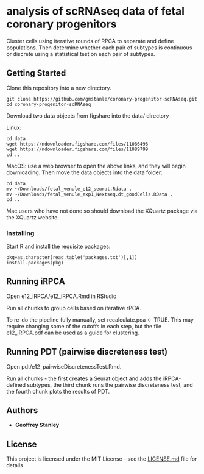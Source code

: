 # analysis of scRNAseq data of fetal coronary progenitors


Cluster cells using iterative rounds of RPCA to separate and define populations. 
Then determine whether each pair of subtypes is continuous or discrete using a statistical test on each pair of subtypes.

## Getting Started

Clone this repository into a new directory.
```
git clone https://github.com/gmstanle/coronary-progenitor-scRNAseq.git
cd coronary-progenitor-scRNAseq
```
Download two data objects from figshare into the data/ directory


Linux:
```
cd data
wget https://ndownloader.figshare.com/files/11086496
wget https://ndownloader.figshare.com/files/11089799
cd ..
```

MacOS: use a web browser to open the above links, and they will begin downloading. Then move the data objects into the data folder:

```
cd data
mv ~/Downloads/fetal_venule_e12_seurat.Rdata .
mv ~/Downloads/fetal_venule_exp1_Nextseq.dt_goodCells.RData .
cd ..
```
Mac users who have not done so should download the XQuartz package via the XQuartz website.
### Installing


Start R and install the requisite packages:


```
pkg=as.character(read.table('packages.txt')[,1])
install.packages(pkg)
```


## Running iRPCA

Open e12_iRPCA/e12_iRPCA.Rmd in RStudio

Run all chunks to group cells based on iterative rPCA.

To re-do the pipeline fully manually, set recalculate.pca <- TRUE. This may require changing some of the cutoffs in each step, but the file e12_iRPCA.pdf can be used as a guide for clustering.


## Running PDT (pairwise discreteness test)

Open pdt/e12_pairwiseDiscretenessTest.Rmd.

Run all chunks - the first creates a Seurat object and adds the iRPCA-defined subtypes, the third chunk runs the pairwise discreteness test, and the fourth chunk plots the results of PDT.

## Authors

* **Geoffrey Stanley** 

## License

This project is licensed under the MIT License - see the [LICENSE.md](LICENSE.md) file for details

